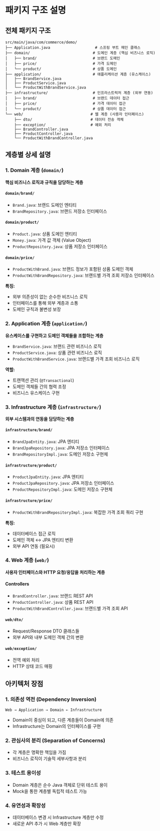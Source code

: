 # 패키지 구조 설명

## 전체 패키지 구조

```
src/main/java/com/commerce/demo/
├── Application.java                    # 스프링 부트 메인 클래스
├── domain/                            # 도메인 계층 (핵심 비즈니스 로직)
│   ├── brand/                         # 브랜드 도메인
│   ├── price/                         # 가격 도메인
│   └── product/                       # 상품 도메인
├── application/                       # 애플리케이션 계층 (유스케이스)
│   ├── BrandService.java
│   ├── ProductService.java
│   └── ProductWithBrandService.java
├── infrastructure/                    # 인프라스트럭처 계층 (외부 연동)
│   ├── brand/                         # 브랜드 데이터 접근
│   ├── price/                         # 가격 데이터 접근
│   └── product/                       # 상품 데이터 접근
└── web/                              # 웹 계층 (사용자 인터페이스)
    ├── dto/                          # 데이터 전송 객체
    ├── exception/                    # 예외 처리
    ├── BrandController.java
    ├── ProductController.java
    └── ProductWithBrandController.java
```

## 계층별 상세 설명

### 1. Domain 계층 (`domain/`)
**핵심 비즈니스 로직과 규칙을 담당하는 계층**

#### `domain/brand/`
- `Brand.java`: 브랜드 도메인 엔티티
- `BrandRepository.java`: 브랜드 저장소 인터페이스

#### `domain/product/`
- `Product.java`: 상품 도메인 엔티티
- `Money.java`: 가격 값 객체 (Value Object)
- `ProductRepository.java`: 상품 저장소 인터페이스

#### `domain/price/`
- `ProductWithBrand.java`: 브랜드 정보가 포함된 상품 도메인 객체
- `ProductWithBrandRepository.java`: 브랜드별 가격 조회 저장소 인터페이스

**특징:**
- 외부 의존성이 없는 순수한 비즈니스 로직
- 인터페이스를 통해 외부 계층과 소통
- 도메인 규칙과 불변성 보장

### 2. Application 계층 (`application/`)
**유스케이스를 구현하고 도메인 객체들을 조합하는 계층**

- `BrandService.java`: 브랜드 관련 비즈니스 로직
- `ProductService.java`: 상품 관련 비즈니스 로직  
- `ProductWithBrandService.java`: 브랜드별 가격 조회 비즈니스 로직

**역할:**
- 트랜잭션 관리 (`@Transactional`)
- 도메인 객체들 간의 협력 조정
- 비즈니스 유스케이스 구현

### 3. Infrastructure 계층 (`infrastructure/`)
**외부 시스템과의 연동을 담당하는 계층**

#### `infrastructure/brand/`
- `BrandJpaEntity.java`: JPA 엔티티
- `BrandJpaRepository.java`: JPA 저장소 인터페이스
- `BrandRepositoryImpl.java`: 도메인 저장소 구현체

#### `infrastructure/product/`
- `ProductJpaEntity.java`: JPA 엔티티
- `ProductJpaRepository.java`: JPA 저장소 인터페이스
- `ProductRepositoryImpl.java`: 도메인 저장소 구현체

#### `infrastructure/price/`
- `ProductWithBrandRepositoryImpl.java`: 복잡한 가격 조회 쿼리 구현

**특징:**
- 데이터베이스 접근 로직
- 도메인 객체 ↔ JPA 엔티티 변환
- 외부 API 연동 (필요시)

### 4. Web 계층 (`web/`)
**사용자 인터페이스와 HTTP 요청/응답을 처리하는 계층**

#### Controllers
- `BrandController.java`: 브랜드 REST API
- `ProductController.java`: 상품 REST API
- `ProductWithBrandController.java`: 브랜드별 가격 조회 API

#### `web/dto/`
- Request/Response DTO 클래스들
- 외부 API와 내부 도메인 객체 간의 변환

#### `web/exception/`
- 전역 예외 처리
- HTTP 상태 코드 매핑

## 아키텍처 장점

### 1. **의존성 역전 (Dependency Inversion)**
```
Web → Application → Domain ← Infrastructure
```
- Domain이 중심이 되고, 다른 계층들이 Domain에 의존
- Infrastructure는 Domain의 인터페이스를 구현

### 2. **관심사의 분리 (Separation of Concerns)**
- 각 계층은 명확한 책임을 가짐
- 비즈니스 로직이 기술적 세부사항과 분리

### 3. **테스트 용이성**
- Domain 계층은 순수 Java 객체로 단위 테스트 용이
- Mock을 통한 계층별 독립적 테스트 가능

### 4. **유연성과 확장성**
- 데이터베이스 변경 시 Infrastructure 계층만 수정
- 새로운 API 추가 시 Web 계층만 확장
